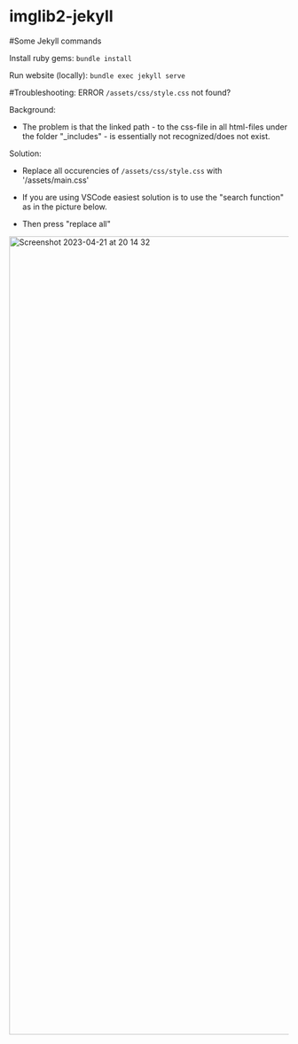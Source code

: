 # imglib2-jekyll


#Some Jekyll commands

Install ruby gems: `bundle install`

Run website (locally): `bundle exec jekyll serve`

#Troubleshooting: ERROR `/assets/css/style.css` not found?

Background: 

* The problem is that the linked path - to the css-file in all html-files under the folder "_includes" - is essentially not recognized/does not exist.


Solution: 

* Replace all occurencies of `/assets/css/style.css` with '/assets/main.css'

* If you are using VSCode easiest solution is to use the "search function" as in the picture below.

* Then press "replace all"

<img width="1440" alt="Screenshot 2023-04-21 at 20 14 32" src="https://user-images.githubusercontent.com/58792679/233706995-73dca615-417d-4b3d-bdcf-d8b9365f547a.png">
